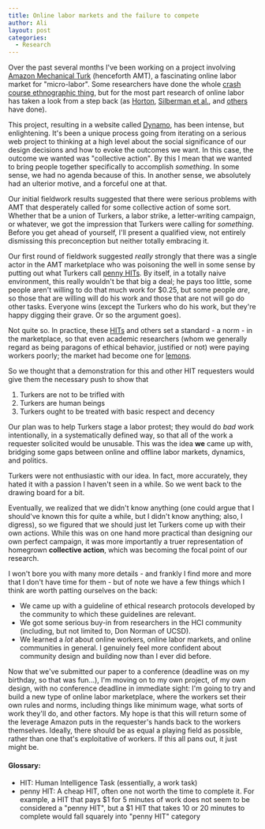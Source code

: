 ```yaml
---
title: Online labor markets and the failure to compete
author: Ali
layout: post
categories:
  - Research
---
```

Over the past several months I've been working on a project involving [Amazon Mechanical Turk](https://www.mturk.com) (henceforth AMT), a fascinating online labor market for "micro-labor". Some researchers have done the whole [crash course ethnographic thing](http://www.cs.cmu.edu/~jbigham/posts/2014/half-workday-as-turker.html), but for the most part research of online labor has taken a look from a step back (as [Horton](http://john-joseph-horton.com/papers/online_labor_markets.pdf), [Silberman et al.](http://dl.acm.org/citation.cfm?id=1869100), and [others](http://john-joseph-horton.com/papers/futureofcrowdwork-cscw2013.pdf) have done).

This project, resulting in a website called [Dynamo](http://www.wearedynamo.org/), has been intense, but enlightening. It's been a unique process going from iterating on a serious web project to thinking at a high level about the social significance of our design decisions and how to evoke the outcomes we want. In this case, the outcome we wanted was "collective action". By this I mean that we wanted to bring people together specifically to accomplish *something*. In some sense, we had no agenda because of this. In another sense, we absolutely had an ulterior motive, and a forceful one at that.

Our initial fieldwork results suggested that there were serious problems with AMT that desperately called for some collective action of some sort. Whether that be a union of Turkers, a labor strike, a letter-writing campaign, or whatever, we got the impression that Turkers were calling for *something*. Before you get ahead of yourself, I'll present a qualified view, not entirely dismissing this preconception but neither totally embracing it.

Our first round of fieldwork suggested *really* strongly that there was a single actor in the AMT marketplace who was poisoning the well in some sense by putting out what Turkers call [penny HITs](#pennyHIT). By itself, in a totally naive environment, this really wouldn't be that big a deal; he pays too little, some people aren't willing to do that much work for $0.25, but some people *are*, so those that are willing will do his work and those that are not will go do other tasks. Everyone wins (except the Turkers who do his work, but they're happy digging their grave. Or so the argument goes).

Not quite so. In practice, these [HITs](#HIT) and others set a standard - a norm - in the marketplace, so that even academic researchers (whom we generally regard as being paragons of ethical behavior, justified or not) were paying workers poorly; the market had become one for [lemons](http://www.iei.liu.se/nek/730g83/artiklar/1.328833/AkerlofMarketforLemons.pdf).

So we thought that a demonstration for this and other HIT requesters would give them the necessary push to show that  

1. Turkers are not to be trifled with  
2. Turkers are human beings  
3. Turkers ought to be treated with basic respect and decency

Our plan was to help Turkers stage a labor protest; they would do *bad* work intentionally, in a systematically defined way, so that all of the work a requester solicited would be unusable. This was the idea **we** came up with, bridging some gaps between online and offline labor markets, dynamics, and politics.

Turkers were not enthusiastic with our idea. In fact, more accurately, they hated it with a passion I haven't seen in a while. So we went back to the drawing board for a bit.

Eventually, we realized that we didn't know anything (one could argue that I should've known this for quite a while, but I didn't know anything; also, I digress), so we figured that we should just let Turkers come up with their own actions. While this was on one hand more practical than designing our own perfect campaign, it was more importantly a truer representation of homegrown **collective action**, which was becoming the focal point of our research.

I won't bore you with many more details - and frankly I find more and more that I don't have time for them - but of note we have a few things which I think are worth patting ourselves on the back:  

- We came up with a guideline of ethical research protocols developed by the community to which these guidelines are relevant.  
- We got some serious buy-in from researchers in the HCI community (including, but not limited to, Don Norman of UCSD).  
- We learned a *lot* about online workers, online labor markets, and online communities in general. I genuinely feel more confident about community design and building now than I ever did before.

Now that we've submitted our paper to a conference (deadline was on my birthday, so that was fun...), I'm moving on to my own project, of my own design, with no conference deadline in immediate sight: I'm going to try and build a new type of online labor marketplace, where the workers set their own rules and norms, including things like minimum wage, what sorts of work they'll do, and other factors. My hope is that this will return some of the leverage Amazon puts in the requester's hands back to the workers themselves. Ideally, there should be as equal a playing field as possible, rather than one that's exploitative of workers. If this all pans out, it just might be.

#### Glossary:

*   <a name="HIT"></a>HIT: Human Intelligence Task (essentially, a work task) 
*   <a name="pennyHIT"></a>penny HIT: A cheap HIT, often one not worth the time to complete it. For example, a HIT that pays $1 for 5 minutes of work does not seem to be considered a "penny HIT", but a $1 HIT that takes 10 or 20 minutes to complete would fall squarely into "penny HIT" category